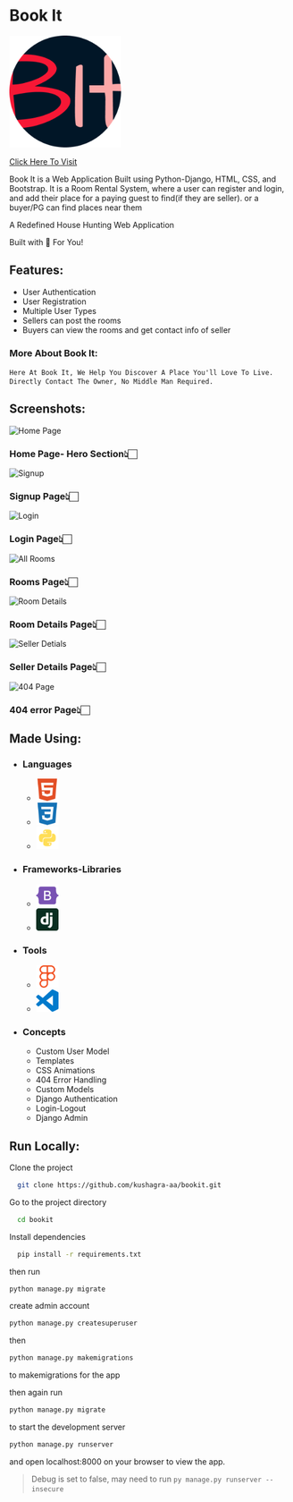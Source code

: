 # Book It

<img src="static\assets\media\logo.png" alt="logo" width="200"/>

[Click Here To Visit](https://github.com/kushagra-aa/multlists)

Book It is a Web Application Built using Python-Django, HTML, CSS, and Bootstrap.
It is a Room Rental System,
where a user can register and login, and add their place for a paying guest to find(if they are seller).
or a buyer/PG can find places near them

A Redefined House Hunting Web Application

Built with 🤍 For You!

## Features:

- User Authentication
- User Registration
- Multiple User Types
- Sellers can post the rooms
- Buyers can view the rooms and get contact info of seller

### More About Book It:

    Here At Book It, We Help You Discover A Place You'll Love To Live. Directly Contact The Owner, No Middle Man Required.

## Screenshots:

![Home Page](https://user-images.githubusercontent.com/68841296/137738972-95a8f799-7a2b-4cf3-adb8-8db0060a21b7.png)
### Home Page- Hero Section👆🏻

![Signup](https://user-images.githubusercontent.com/68841296/137739237-920beaee-52be-436a-ad19-5a189ebb0bb2.png)
### Signup Page👆🏻

![Login](https://user-images.githubusercontent.com/68841296/137739163-59c33625-5e00-4d30-87e7-275243cf9190.png)
### Login Page👆🏻

![All Rooms](https://user-images.githubusercontent.com/68841296/137739110-beabd04f-b55b-471f-a98e-f6032c86a896.png)
### Rooms Page👆🏻

![Room Details](https://user-images.githubusercontent.com/68841296/137739342-b5fdd1ad-dc6a-49b9-b57e-072da1590b7a.png)
### Room Details Page👆🏻

![Seller Detials](https://user-images.githubusercontent.com/68841296/137739380-b60fffb4-75a3-4fed-9bce-82cf5c26ee9b.png)
### Seller Details Page👆🏻

![404 Page](https://user-images.githubusercontent.com/68841296/139087971-0d835007-d175-41a3-99bb-130004a7b64c.png)
### 404 error Page👆🏻

## Made Using:

- ### Languages
  - <img src="static/assets/media/images/HTML.png"    width="40" alt="HTML">
  - <img src="static/assets/media/images/CSS.png" width="40" alt="CSS">
  - <img src="static/assets/media/images/Python.png"  width="40" alt="Python">
- ### Frameworks-Libraries
  - <img src="static/assets/media/images/Bootstrap.png"   width="40" alt="Bootstrap">
  - <img src="static/assets/media/images/Django.png"  width="40" alt="Django">
- ### Tools

  - <img src="static/assets/media/images/Figma.png"   width="40" alt="Figma">

  - <img src="static/assets/media/images/vscode.png" width="40" alt="VS Code">

- ### Concepts
  - Custom User Model
  - Templates
  - CSS Animations
  - 404 Error Handling
  - Custom Models
  - Django Authentication
  - Login-Logout
  - Django Admin

## Run Locally:

Clone the project

```bash
  git clone https://github.com/kushagra-aa/bookit.git
```

Go to the project directory

```bash
  cd bookit
```

Install dependencies

```bash
  pip install -r requirements.txt
```

then run

```bash
python manage.py migrate
```

create admin account

```bash
python manage.py createsuperuser
```

then

```bash
python manage.py makemigrations
```

to makemigrations for the app

then again run

```bash
python manage.py migrate
```

to start the development server

```bash
python manage.py runserver
```

and open localhost:8000 on your browser to view the app.

> Debug is set to false, may need to run `py manage.py runserver --insecure`

